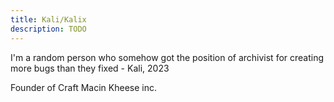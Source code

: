 ```yaml
---
title: Kali/Kalix
description: TODO
---
```


I'm a random person who somehow got the position of archivist for creating more bugs than they fixed - Kali, 2023

Founder of Craft Macin Kheese inc.